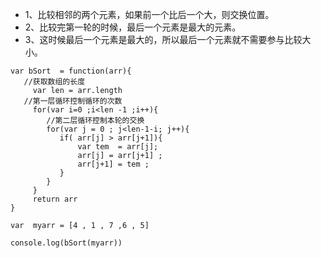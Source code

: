 + 1、比较相邻的两个元素，如果前一个比后一个大，则交换位置。
+ 2、比较完第一轮的时候，最后一个元素是最大的元素。
+ 3、这时候最后一个元素是最大的，所以最后一个元素就不需要参与比较大小。
```
var bSort  = function(arr){
   //获取数组的长度
     var len = arr.length 
   //第一层循环控制循环的次数
     for(var i=0 ;i<len -1 ;i++){
        //第二层循环控制本轮的交换
        for(var j = 0 ; j<len-1-i; j++){
           if( arr[j] > arr[j+1]){
               var tem  = arr[j];
               arr[j] = arr[j+1] ;
               arr[j+1] = tem ;
           }
        }  
     }
     return arr
}

var  myarr = [4 , 1 , 7 ,6 , 5]

console.log(bSort(myarr))
```
